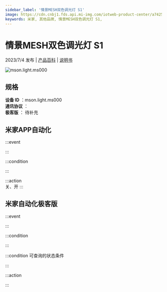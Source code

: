 ```yaml
---
sidebar_label: '情景MESH双色调光灯 S1'
image: https://cdn.cnbj1.fds.api.mi-img.com/iotweb-product-center/a74251e71441acede1960af3c68951a6_1678582751240.png?GalaxyAccessKeyId=AKVGLQWBOVIRQ3XLEW&Expires=9223372036854775807&Signature=jGyILn8RPiFWXH3kNx3IGStQsww=
keywords: 米家, 其他品牌, 情景MESH双色调光灯 S1, 
---
```

# 情景MESH双色调光灯 S1

2023/7/4 发布 | [产品百科](https://home.mi.com/webapp/content/baike/product/index.html?model=mson.light.ms000/) | [说明书](https://home.mi.com/views/introduction.html?model=mson.light.ms000&region=cn)

![mson.light.ms000](https://cdn.cnbj1.fds.api.mi-img.com/iotweb-product-center/a74251e71441acede1960af3c68951a6_1678582751240.png?GalaxyAccessKeyId=AKVGLQWBOVIRQ3XLEW&Expires=9223372036854775807&Signature=jGyILn8RPiFWXH3kNx3IGStQsww=)

## 规格  
> 
**设备 ID** ：mson.light.ms000  
**通讯协议** ：  
**极客版**  ： 待补充 


## 米家APP自动化  

:::event  

:::

:::condition  

:::

:::action   
关、开
:::

## 米家自动化极客版  

:::event  

:::

:::condition  

:::

:::condition 可查询的状态条件  

:::

:::action  

:::

        
